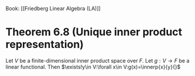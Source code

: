 Book: [[Friedberg Linear Algebra (LA)]]
# Theorem 6.8 (Unique inner product representation)
Let $V$ be a finite-dimensional inner product space over $F$.
Let $g:V\to F$ be a linear functional.
Then $\exists!y\in V:\forall x\in V:g(x)=\innerp{x}{y}{}$